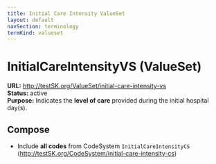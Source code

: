 ```yaml
---
title: Initial Care Intensity ValueSet
layout: default
navSection: terminology
termKind: valueset
---
```


# InitialCareIntensityVS (ValueSet)

**URL:** http://testSK.org/ValueSet/initial-care-intensity-vs  
**Status:** active  
**Purpose:** Indicates the **level of care** provided during the initial hospital day(s).

## Compose
- Include **all codes** from CodeSystem `InitialCareIntensityCS` (http://testSK.org/CodeSystem/initial-care-intensity-cs)

